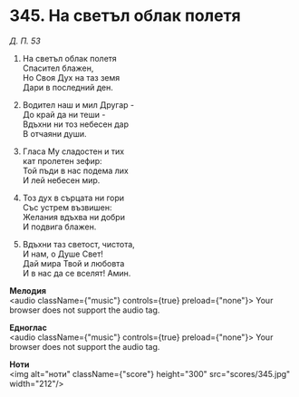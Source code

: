 # 345. На светъл облак полетя

_Д. П. 53_

1. На светъл облак полетя  
Спасител блажен,  
Но Своя Дух на таз земя  
Дари в последний ден.  

2. Водител наш и мил Другар -  
До край да ни теши -  
Вдъхни ни тоз небесен дар  
В отчаяни души.  

3. Гласа Му сладостен и тих  
кат пролетен зефир:  
Той пъди в нас подема лих  
И лей небесен мир.  

4. Тоз дух в сърцата ни гори  
Със устрем възвишен:  
Желания вдъхва ни добри  
И подвига блажен.  

5. Вдъхни таз светост, чистота,  
И нам, о Душе Свет!  
Дай мира Твой и любовта  
И в нас да се вселят! Амин.

**Мелодия**  
<audio className={"music"} controls={true} preload={"none"}>
    <source src="mp3/345.mp3" type="audio/mpeg"/>
    Your browser does not support the audio tag.
</audio>

**Едноглас**  
<audio className={"music"} controls={true} preload={"none"}>
    <source src="transp/345.mp3" type="audio/mpeg"/>
    Your browser does not support the audio tag.
</audio>

**Ноти**  
<img alt="ноти" className={"score"} height="300" src="scores/345.jpg" width="212"/>
